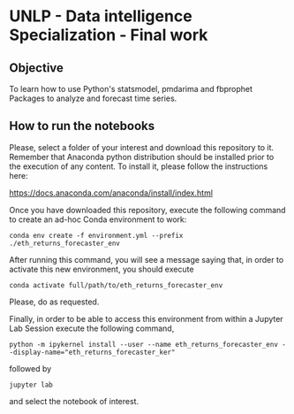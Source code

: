 # UNLP - Data intelligence Specialization - Final work

## Objective

To learn how to use Python's statsmodel, pmdarima and fbprophet Packages to analyze and forecast time series. 

## How to run the notebooks

Please, select a folder of your interest and download this repository to it. Remember that Anaconda python distribution should be installed prior to the execution of any content. To install it, please follow the instructions here:

https://docs.anaconda.com/anaconda/install/index.html

Once you have downloaded this repository, execute the following command to create an ad-hoc Conda environment to work:

`conda env create -f environment.yml --prefix ./eth_returns_forecaster_env`

After running this command, you will see a message saying that, in order to activate this new environment, you should execute  

`conda activate full/path/to/eth_returns_forecaster_env`

Please, do as requested.  

Finally, in order to be able to access this environment from within a Jupyter Lab Session execute the following command,

`python -m ipykernel install --user --name eth_returns_forecaster_env --display-name="eth_returns_forecaster_ker"`

followed by 

`jupyter lab`

and select the notebook of interest.
